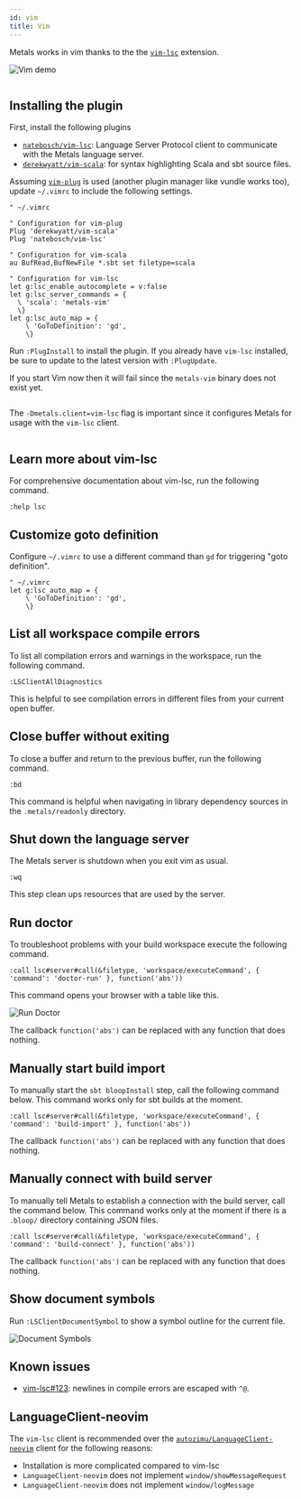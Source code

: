 ```yaml
---
id: vim
title: Vim
---
```


Metals works in vim thanks to the the
[`vim-lsc`](https://github.com/natebosch/vim-lsc/) extension.

![Vim demo](../assets/vim-demo.gif)

```scala mdoc:requirements

```

## Installing the plugin

First, install the following plugins

- [`natebosch/vim-lsc`](https://github.com/natebosch/vim-lsc/): Language Server
  Protocol client to communicate with the Metals language server.
- [`derekwyatt/vim-scala`](https://github.com/derekwyatt/vim-scala): for syntax
  highlighting Scala and sbt source files.

Assuming [`vim-plug`](https://github.com/junegunn/vim-plug) is used (another
plugin manager like vundle works too), update `~/.vimrc` to include the
following settings.

```vim
" ~/.vimrc

" Configuration for vim-plug
Plug 'derekwyatt/vim-scala'
Plug 'natebosch/vim-lsc'

" Configuration for vim-scala
au BufRead,BufNewFile *.sbt set filetype=scala

" Configuration for vim-lsc
let g:lsc_enable_autocomplete = v:false
let g:lsc_server_commands = {
  \ 'scala': 'metals-vim'
  \}
let g:lsc_auto_map = {
    \ 'GoToDefinition': 'gd',
    \}
```

Run `:PlugInstall` to install the plugin. If you already have `vim-lsc`
installed, be sure to update to the latest version with `:PlugUpdate`.

If you start Vim now then it will fail since the `metals-vim` binary does not
exist yet.

```scala mdoc:bootstrap:metals-vim vim-lsc

```

The `-Dmetals.client=vim-lsc` flag is important since it configures Metals for
usage with the `vim-lsc` client.

```scala mdoc:editor:vim

```

## Learn more about vim-lsc

For comprehensive documentation about vim-lsc, run the following command.

```vim
:help lsc
```

## Customize goto definition

Configure `~/.vimrc` to use a different command than `gd` for triggering "goto
definition".

```vim
" ~/.vimrc
let g:lsc_auto_map = {
    \ 'GoToDefinition': 'gd',
    \}
```

## List all workspace compile errors

To list all compilation errors and warnings in the workspace, run the following
command.

```vim
:LSClientAllDiagnostics
```

This is helpful to see compilation errors in different files from your current
open buffer.

## Close buffer without exiting

To close a buffer and return to the previous buffer, run the following command.

```vim
:bd
```

This command is helpful when navigating in library dependency sources in the
`.metals/readonly` directory.

## Shut down the language server

The Metals server is shutdown when you exit vim as usual.

```vim
:wq
```

This step clean ups resources that are used by the server.

## Run doctor

To troubleshoot problems with your build workspace execute the following
command.

```vim
:call lsc#server#call(&filetype, 'workspace/executeCommand', { 'command': 'doctor-run' }, function('abs'))
```

This command opens your browser with a table like this.

![Run Doctor](assets/http-run-doctor.png)

The callback `function('abs')` can be replaced with any function that does
nothing.

## Manually start build import

To manually start the `sbt bloopInstall` step, call the following command below.
This command works only for sbt builds at the moment.

```vim
:call lsc#server#call(&filetype, 'workspace/executeCommand', { 'command': 'build-import' }, function('abs'))
```

The callback `function('abs')` can be replaced with any function that does
nothing.

## Manually connect with build server

To manually tell Metals to establish a connection with the build server, call
the command below. This command works only at the moment if there is a `.bloop/`
directory containing JSON files.

```vim
:call lsc#server#call(&filetype, 'workspace/executeCommand', { 'command': 'build-connect' }, function('abs'))
```

The callback `function('abs')` can be replaced with any function that does
nothing.

## Show document symbols

Run `:LSClientDocumentSymbol` to show a symbol outline for the current file.

![Document Symbols](assets/vim-document-symbols.png)

## Known issues

- [vim-lsc#123](https://github.com/natebosch/vim-lsc/issues/123): newlines in
  compile errors are escaped with `^@`.

## LanguageClient-neovim

The `vim-lsc` client is recommended over the
[`autozimu/LanguageClient-neovim`](https://github.com/autozimu/LanguageClient-neovim/)
client for the following reasons:

- Installation is more complicated compared to vim-lsc
- `LanguageClient-neovim` does not implement `window/showMessageRequest`
- `LanguageClient-neovim` does not implement `window/logMessage`

```scala mdoc:generic

```
